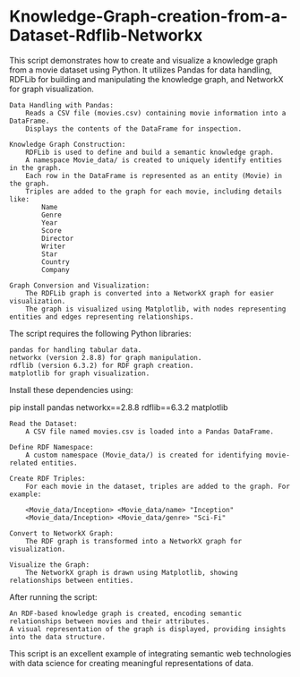 # Knowledge-Graph-creation-from-a-Dataset-Rdflib-Networkx
This script demonstrates how to create and visualize a knowledge graph from a movie dataset using Python. It utilizes Pandas for data handling, RDFLib for building and manipulating the knowledge graph, and NetworkX for graph visualization.

    Data Handling with Pandas:
        Reads a CSV file (movies.csv) containing movie information into a DataFrame.
        Displays the contents of the DataFrame for inspection.

    Knowledge Graph Construction:
        RDFLib is used to define and build a semantic knowledge graph.
        A namespace Movie_data/ is created to uniquely identify entities in the graph.
        Each row in the DataFrame is represented as an entity (Movie) in the graph.
        Triples are added to the graph for each movie, including details like:
            Name
            Genre
            Year
            Score
            Director
            Writer
            Star
            Country
            Company

    Graph Conversion and Visualization:
        The RDFLib graph is converted into a NetworkX graph for easier visualization.
        The graph is visualized using Matplotlib, with nodes representing entities and edges representing relationships.

The script requires the following Python libraries:

    pandas for handling tabular data.
    networkx (version 2.8.8) for graph manipulation.
    rdflib (version 6.3.2) for RDF graph creation.
    matplotlib for graph visualization.

Install these dependencies using:

pip install pandas networkx==2.8.8 rdflib==6.3.2 matplotlib

    Read the Dataset:
        A CSV file named movies.csv is loaded into a Pandas DataFrame.

    Define RDF Namespace:
        A custom namespace (Movie_data/) is created for identifying movie-related entities.

    Create RDF Triples:
        For each movie in the dataset, triples are added to the graph. For example:

        <Movie_data/Inception> <Movie_data/name> "Inception"
        <Movie_data/Inception> <Movie_data/genre> "Sci-Fi"

    Convert to NetworkX Graph:
        The RDF graph is transformed into a NetworkX graph for visualization.

    Visualize the Graph:
        The NetworkX graph is drawn using Matplotlib, showing relationships between entities.

After running the script:

    An RDF-based knowledge graph is created, encoding semantic relationships between movies and their attributes.
    A visual representation of the graph is displayed, providing insights into the data structure.

This script is an excellent example of integrating semantic web technologies with data science for creating meaningful representations of data.
